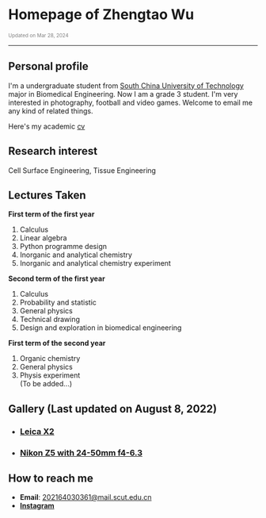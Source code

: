 # Homepage of Zhengtao Wu  

<font color="grey" size=1>Updated on Mar 28, 2024</font>

---------------------------------------------------------------------

## Personal profile

I'm a undergraduate student from [South China University of Technology](www.scut.edu.cn) major in Biomedical Engineering. Now I am a grade 3 student. I'm very interested in photography, football and video games. Welcome to email me any kind of related things.

Here's my academic [cv](cv.pdf, "Last update on Mar 28, 2024")

## Research interest

Cell Surface Engineering, Tissue Engineering

## Lectures Taken

**First term of the first year**  
1. Calculus  
2. Linear algebra  
3. Python programme design  
4. Inorganic and analytical chemistry  
5. Inorganic and analytical chemistry experiment  

**Second term of the first year**  
1. Calculus  
2. Probability and statistic  
3. General physics  
4. Technical drawing  
5. Design and exploration in biomedical engineering  

**First term of the second year**  
1. Organic chemistry  
2. General physics  
3. Physis experiment  
(To be added...)  

## Gallery (Last updated on August 8, 2022)

* ### [Leica X2](Leica.md)
* ### [Nikon Z5 with 24-50mm f4-6.3](Nikon.md)

## How to reach me

  * **Email**: <202164030361@mail.scut.edu.cn>
  * [**Instagram**](https://www.instagram.com/zhengtao_wu/)
